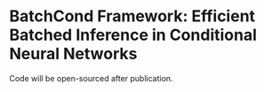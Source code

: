 # BatchCond Framework: Efficient Batched Inference in Conditional Neural Networks
Code will be open-sourced after publication. 
